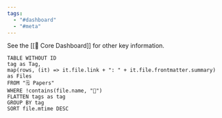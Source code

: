 ```yaml
---
tags:
  - "#dashboard"
  - "#meta"
---
```

See the [[🦅 Core Dashboard]] for other key information.

```dataview
TABLE WITHOUT ID
tag as Tag,
map(rows, (it) => it.file.link + ": " + it.file.frontmatter.summary) as Files
FROM "🗒️ Papers"
WHERE !contains(file.name, "🦅")
FLATTEN tags as tag
GROUP BY tag
SORT file.mtime DESC
```
